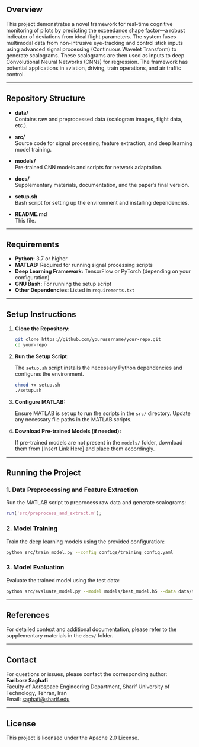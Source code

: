 ## Overview

This project demonstrates a novel framework for real-time cognitive monitoring of pilots by predicting the exceedance shape factor—a robust indicator of deviations from ideal flight parameters. The system fuses multimodal data from non-intrusive eye-tracking and control stick inputs using advanced signal processing (Continuous Wavelet Transform) to generate scalograms. These scalograms are then used as inputs to deep Convolutional Neural Networks (CNNs) for regression. The framework has potential applications in aviation, driving, train operations, and air traffic control.

---

## Repository Structure

- **data/**  
  Contains raw and preprocessed data (scalogram images, flight data, etc.).

- **src/**  
  Source code for signal processing, feature extraction, and deep learning model training.

- **models/**  
  Pre-trained CNN models and scripts for network adaptation.

- **docs/**  
  Supplementary materials, documentation, and the paper’s final version.

- **setup.sh**  
  Bash script for setting up the environment and installing dependencies.

- **README.md**  
  This file.

---

## Requirements

- **Python:** 3.7 or higher  
- **MATLAB:** Required for running signal processing scripts  
- **Deep Learning Framework:** TensorFlow or PyTorch (depending on your configuration)  
- **GNU Bash:** For running the setup script  
- **Other Dependencies:** Listed in `requirements.txt`

---

## Setup Instructions

1. **Clone the Repository:**

   ```bash
   git clone https://github.com/yourusername/your-repo.git
   cd your-repo
   ```

2. **Run the Setup Script:**

   The `setup.sh` script installs the necessary Python dependencies and configures the environment.
   
   ```bash
   chmod +x setup.sh
   ./setup.sh
   ```

3. **Configure MATLAB:**

   Ensure MATLAB is set up to run the scripts in the `src/` directory. Update any necessary file paths in the MATLAB scripts.

4. **Download Pre-trained Models (if needed):**

   If pre-trained models are not present in the `models/` folder, download them from [Insert Link Here] and place them accordingly.

---

## Running the Project

### 1. Data Preprocessing and Feature Extraction

Run the MATLAB script to preprocess raw data and generate scalograms:
   
```matlab
run('src/preprocess_and_extract.m');
```

### 2. Model Training

Train the deep learning models using the provided configuration:
   
```bash
python src/train_model.py --config configs/training_config.yaml
```

### 3. Model Evaluation

Evaluate the trained model using the test data:
   
```bash
python src/evaluate_model.py --model models/best_model.h5 --data data/test/
```

---

## References

For detailed context and additional documentation, please refer to the supplementary materials in the `docs/` folder.

---

## Contact

For questions or issues, please contact the corresponding author:  
**Fariborz Saghafi**  
Faculty of Aerospace Engineering Department, Sharif University of Technology, Tehran, Iran  
Email: [saghafi@sharif.edu](mailto:saghafi@sharif.edu)

---

## License

This project is licensed under the Apache 2.0 License.